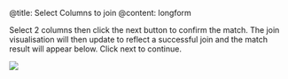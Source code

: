 @title: Select Columns to join
@content: longform

Select 2 columns then click the next button to confirm the match. The join visualisation will then update to reflect a successful join and the match result will appear below. Click next to continue.  

![](https://spinrresources.blob.core.windows.net/assets/api-column-select-match-optimised.gif?raw=true)
